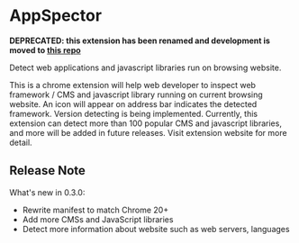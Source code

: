 # AppSpector

**DEPRECATED: this extension has been renamed and development is moved to [this repo](https://github.com/nqbao/framework-inspector)**

Detect web applications and javascript libraries run on browsing website.

This is a chrome extension will help web developer to inspect web framework / CMS and javascript library running on current browsing website. An icon will appear on address bar indicates the detected framework. Version detecting is being implemented.
Currently, this extension can detect more than 100 popular CMS and javascript libraries, and more will be added in future releases. Visit extension website for more detail.

## Release Note
What's new in 0.3.0:

- Rewrite manifest to match Chrome 20+
- Add more CMSs and JavaScript libraries
- Detect more information about website such as web servers, languages
